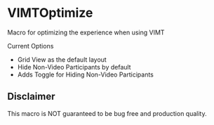 # VIMTOptimize

Macro for optimizing the experience when using VIMT

Current Options
- Grid View as the default layout
- Hide Non-Video Participants by default
- Adds Toggle for Hiding Non-Video Participants

## Disclaimer

This macro is NOT guaranteed to be bug free and production quality.

